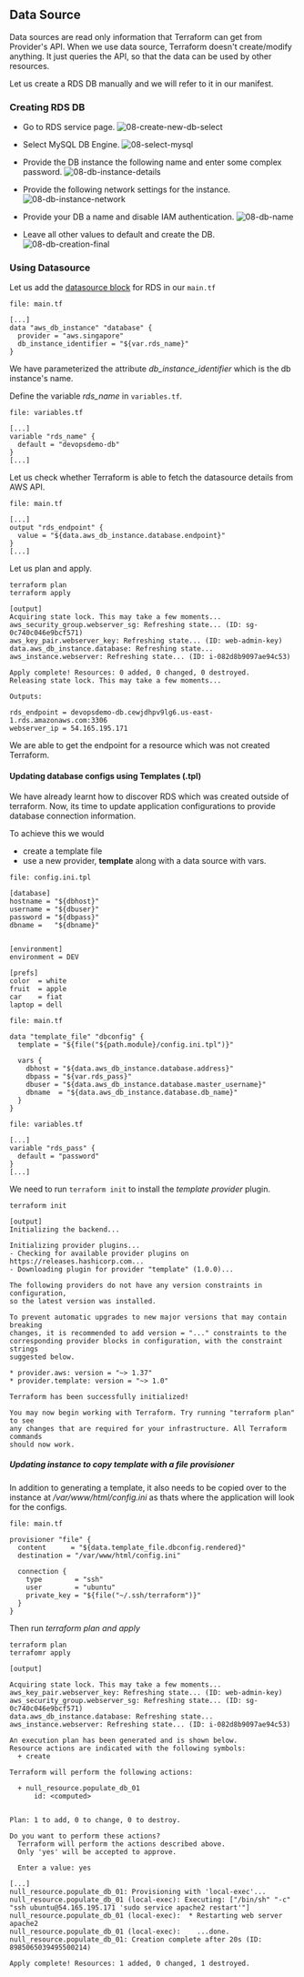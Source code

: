 ## Data Source

Data sources are read only information that Terraform can get from Provider's API. When we use data source, Terraform doesn't create/modify anything. It just queries the API, so that the data can be used by other resources.

Let us create a RDS DB manually and we will refer to it in our manifest.

### Creating RDS DB

  * Go to RDS service page.
  ![08-create-new-db-select](./images/08-create-new-db-select.png)

  * Select MySQL DB Engine.
  ![08-select-mysql](./images/08-select-mysql.png)

  * Provide the DB instance the following name and enter some complex password.
  ![08-db-instance-details](./images/08-db-instance-details.png)

  * Provide the following network settings for the instance.
  ![08-db-instance-network](./images/08-db-instance-network.png)

  * Provide your DB a name and disable IAM authentication.
  ![08-db-name](./images/08-db-name.png)

  * Leave all other values to default and create the DB.
  ![08-db-creation-final](./images/08-db-creation-final.png)

### Using Datasource

Let us add the [datasource block](https://www.terraform.io/docs/providers/aws/d/db_instance.html)  for RDS in our `main.tf`

`file: main.tf`

```
[...]
data "aws_db_instance" "database" {
  provider = "aws.singapore"
  db_instance_identifier = "${var.rds_name}"
}
```

We have parameterized the attribute *db_instance_identifier* which is the db instance's name.

Define the variable *rds_name* in `variables.tf`.

`file: variables.tf`

```
[...]
variable "rds_name" {
  default = "devopsdemo-db"
}
[...]
```

Let us check whether Terraform is able to fetch the datasource details from AWS API.

`file: main.tf`


```
[...]
output "rds_endpoint" {
  value = "${data.aws_db_instance.database.endpoint}"
}
[...]
```

Let us plan and apply.

```
terraform plan
terraform apply

[output]
Acquiring state lock. This may take a few moments...
aws_security_group.webserver_sg: Refreshing state... (ID: sg-0c740c046e9bcf571)
aws_key_pair.webserver_key: Refreshing state... (ID: web-admin-key)
data.aws_db_instance.database: Refreshing state...
aws_instance.webserver: Refreshing state... (ID: i-082d8b9097ae94c53)

Apply complete! Resources: 0 added, 0 changed, 0 destroyed.
Releasing state lock. This may take a few moments...

Outputs:

rds_endpoint = devopsdemo-db.cewjdhpv9lg6.us-east-1.rds.amazonaws.com:3306
webserver_ip = 54.165.195.171
```

We are able to get the endpoint for a resource which was not created Terraform.

#### Updating database configs using Templates (.tpl)

We have already learnt how to discover RDS which was created outside of terraform. Now, its time to update application configurations to provide database connection information.

To achieve this we would

  * create a template file
  * use a new provider, **template** along with a data source with vars.

`file: config.ini.tpl`

```
[database]
hostname = "${dbhost}"
username = "${dbuser}"
password = "${dbpass}"
dbname =   "${dbname}"


[environment]
environment = DEV

[prefs]
color  = white
fruit  = apple
car    = fiat
laptop = dell
```

`file: main.tf`

```
data "template_file" "dbconfig" {
  template = "${file("${path.module}/config.ini.tpl")}"

  vars {
    dbhost = "${data.aws_db_instance.database.address}"
    dbpass = "${var.rds_pass}"
    dbuser = "${data.aws_db_instance.database.master_username}"
    dbname  = "${data.aws_db_instance.database.db_name}"
  }
}
```


`file: variables.tf`

```
[...]
variable "rds_pass" {
  default = "password"
}
[...]
```


We need to run `terraform init` to install the *template provider* plugin.

```
terraform init

[output]
Initializing the backend...

Initializing provider plugins...
- Checking for available provider plugins on https://releases.hashicorp.com...
- Downloading plugin for provider "template" (1.0.0)...

The following providers do not have any version constraints in configuration,
so the latest version was installed.

To prevent automatic upgrades to new major versions that may contain breaking
changes, it is recommended to add version = "..." constraints to the
corresponding provider blocks in configuration, with the constraint strings
suggested below.

* provider.aws: version = "~> 1.37"
* provider.template: version = "~> 1.0"

Terraform has been successfully initialized!

You may now begin working with Terraform. Try running "terraform plan" to see
any changes that are required for your infrastructure. All Terraform commands
should now work.
```


##### Updating instance to copy template with a file provisioner


In addition to generating a template, it also needs to be copied over to the instance at */var/www/html/config.ini* as thats where the application will look for the configs.

`file: main.tf`

```
provisioner "file" {
  content      = "${data.template_file.dbconfig.rendered}"
  destination = "/var/www/html/config.ini"

  connection {
    type        = "ssh"
    user        = "ubuntu"
    private_key = "${file("~/.ssh/terraform")}"
  }
}
```



Then run *terraform plan and apply*

```
terraform plan
terrafomr apply

[output]

Acquiring state lock. This may take a few moments...
aws_key_pair.webserver_key: Refreshing state... (ID: web-admin-key)
aws_security_group.webserver_sg: Refreshing state... (ID: sg-0c740c046e9bcf571)
data.aws_db_instance.database: Refreshing state...
aws_instance.webserver: Refreshing state... (ID: i-082d8b9097ae94c53)

An execution plan has been generated and is shown below.
Resource actions are indicated with the following symbols:
  + create

Terraform will perform the following actions:

  + null_resource.populate_db_01
      id: <computed>


Plan: 1 to add, 0 to change, 0 to destroy.

Do you want to perform these actions?
  Terraform will perform the actions described above.
  Only 'yes' will be accepted to approve.

  Enter a value: yes

[...]
null_resource.populate_db_01: Provisioning with 'local-exec'...
null_resource.populate_db_01 (local-exec): Executing: ["/bin/sh" "-c" "ssh ubuntu@54.165.195.171 'sudo service apache2 restart'"]
null_resource.populate_db_01 (local-exec):  * Restarting web server apache2
null_resource.populate_db_01 (local-exec):    ...done.
null_resource.populate_db_01: Creation complete after 20s (ID: 8985065039495500214)

Apply complete! Resources: 1 added, 0 changed, 1 destroyed.
```
